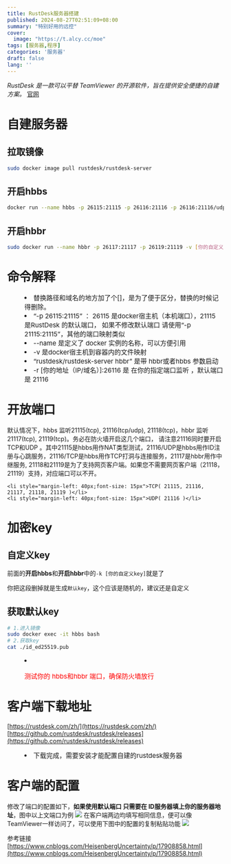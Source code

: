 ```yaml
---
title: RustDesk服务器搭建
published: 2024-08-27T02:51:09+08:00
summary: "特别好用的远控"
cover:
  image: "https://t.alcy.cc/moe"
tags: [服务器,程序]
categories: '服务器'
draft: false 
lang: ''
---
```

<i>RustDesk 是一款可以平替 TeamViewer 的开源软件，旨在提供安全便捷的自建方案。</i>
[官网](rustdesk.com)

# 自建服务器
## 拉取镜像
``` bash
sudo docker image pull rustdesk/rustdesk-server
```
## 开启hbbs
``` bash
docker run --name hbbs -p 26115:21115 -p 26116:21116 -p 26116:21116/udp -p 26118:21118 -v [你的自定义地址/hbbs]:/root -td rustdesk/rustdesk-server hbbs -r [你的地址（IP/域名）]:26116 -k [你的自定义key]
```
## 开启hbbr
``` bash
sudo docker run --name hbbr -p 26117:21117 -p 26119:21119 -v [你的自定义地址/hbbr]:/root -td rustdesk/rustdesk-server hbbr -k [你的自定义key]
```
# 命令解释
<li style="margin-left: 40px;font-size: 15px">替换路径和域名的地方加了个[]，是为了便于区分，替换的时候记得删除。</li>
<li style="margin-left: 40px;font-size: 15px">“-p 26115:21115” ： 26115 是docker宿主机（本机端口），21115 是RustDesk 的默认端口， 如果不修改默认端口 请使用“-p 21115:21115”，其他的端口映射类似</li>
<li style="margin-left: 40px;font-size: 15px">--name 是定义了 docker 实例的名称，可以方便引用</li>
<li style="margin-left: 40px;font-size: 15px">-v 是docker宿主机到容器内的文件映射</li>
<li style="margin-left: 40px;font-size: 15px">“rustdesk/rustdesk-server hbbr” 是带 hbbr或者hbbs 参数启动</li>
<li style="margin-left: 40px;font-size: 15px">-r [你的地址（IP/域名）]:26116  是 在你的指定端口监听 ，默认端口是 21116 </li>

# 开放端口
默认情况下，hbbs 监听21115(tcp), 21116(tcp/udp), 21118(tcp)，hbbr 监听21117(tcp), 21119(tcp)。务必在防火墙开启这几个端口， 请注意21116同时要开启TCP和UDP 。其中21115是hbbs用作NAT类型测试，21116/UDP是hbbs用作ID注册与心跳服务，21116/TCP是hbbs用作TCP打洞与连接服务，21117是hbbr用作中继服务, 21118和21119是为了支持网页客户端。如果您不需要网页客户端（21118，21119）支持，对应端口可以不开。

    <li style="margin-left: 40px;font-size: 15px">TCP( 21115, 21116, 21117, 21118, 21119 )</li>
    <li style="margin-left: 40px;font-size: 15px">UDP( 21116 )</li>
# 加密key
## 自定义key
前面的<b>开启hbbs</b>和<b>开启hbbr</b>中的`-k [你的自定义key]`就是了

你把这段删掉就是生成`默认key`，这个应该是随机的，建议还是自定义

## 获取默认key
``` bash
# 1.进入镜像
sudo docker exec -it hbbs bash 
# 2.获取key
cat ./id_ed25519.pub 
```

<li style="margin-left: 40px;font-size: 15px"><p style="color: #FF0000;">测试你的 hbbs和hbbr 端口，确保防火墙放行</p></li>

# 客户端下载地址
[https://rustdesk.com/zh/](https://rustdesk.com/zh/)
[https://github.com/rustdesk/rustdesk/releases](https://github.com/rustdesk/rustdesk/releases)
  <li style="margin-left: 40px;font-size: 15px">下载完成，需要安装才能配置自建的rustdesk服务器</li>
# 客户端的配置
修改了端口的配置如下，<b>如果使用默认端口 只需要在 ID服务器填上你的服务器地址</b>，图中以上文端口为例
![](/photos/rustdesk1.png)
在客户端两边均填写相同信息，便可以像TeamViewer一样访问了，可以使用下图中的配置的复制粘贴功能
![](/photos/rustdesk2.png)

参考链接[https://www.cnblogs.com/HeisenbergUncertainty/p/17908858.html](https://www.cnblogs.com/HeisenbergUncertainty/p/17908858.html)

